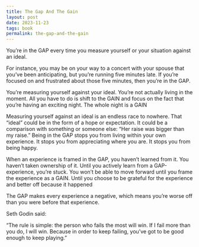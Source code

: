 ```yaml
---
title: The Gap And The Gain
layout: post
date: 2023-11-23
tags: book
permalink: the-gap-and-the-gain
---
```


You’re in the GAP every time you measure yourself or your situation against an ideal.

For instance, you may be on your way to a concert with your spouse that you’ve been anticipating, but you’re running five minutes late. If you’re focused on and frustrated about those five minutes, then you’re in the GAP.

You’re measuring yourself against your ideal.
You’re not actually living in the moment.
All you have to do is shift to the GAIN and focus on the fact that you’re having an exciting night. The whole night is a GAIN

Measuring yourself against an ideal is an endless race to nowhere. That “ideal” could be in the form of a hope or expectation. It could be a comparison with something or someone else: “Her raise was bigger than my raise.”
Being in the GAP stops you from living within your own experience. It stops you from appreciating where you are. It stops you from being happy.

When an experience is framed in the GAP, you haven’t learned from it. You haven’t taken ownership of it. Until you actively learn from a GAP-experience, you’re stuck. You won’t be able to move forward until you frame the experience as a GAIN. Until you choose to be grateful for the experience and better off because it happened

The GAP makes every experience a negative, which means you’re worse off than you were before that experience.

Seth Godin said:

“The rule is simple: the person who fails the most will win. If I fail more than you do, I will win. Because in order to keep failing, you’ve got to be good enough to keep playing.”